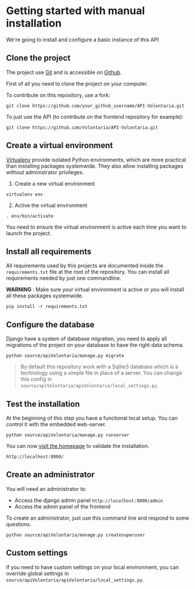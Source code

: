 # Getting started with manual installation

We're going to install and configure a basic instance of this API

## Clone the project

The project use [Git](https://git-scm.com/) and is accessible on [Github](https://github.com/).

First of all you need to clone the project on your computer.

To contribute on this repository, use a fork:
```
git clone https://github.com/your_github_username/API-Volontaria.git
```

To just use the API (to contribute on the frontend repository for example):
```
git clone https://github.com/Volontaria/API-Volontaria.git
```

## Create a virtual environment

[Virtualenv](https://virtualenv.pypa.io/) provide isolated Python environments, which are more practical 
than installing packages systemwide. They also allow installing packages without administrator privileges.

1. Create a new virtual environment 
```
virtualenv env
```

2. Active the virtual environment

```
. env/bin/activate
```

You need to ensure the virtual environment is active each time you want to launch the project.

## Install all requirements

All requirements used by this projects are documented inside the `requirements.txt` file at the root of the repository.
You can install all requirements needed by just one commandline.

**WARNING** : Make sure your virtual environment is active or you will install all these packages systemwide. 
```
pip install -r requirements.txt
```
 
## Configure the database

Django have a system of database migration, you need to apply all migrations of the project on your database to 
have the right data schema.

```
python source/apiVolontaria/manage.py migrate
```

> By default this repository work with a Sqlite3 database which is a technology using a simple file in place 
> of a server. You can change this config in `source/apiVolontaria/apiVolontaria/local_settings.py`. 
 
## Test the installation

At the beginning of this step you have a functional local setup. You can control it with the embedded web-server.

```
python source/apiVolontaria/manage.py runserver
```

You can now [visit the homepage](http://localhost:8000/) to validate the installation.

```
http://localhost:8000/
```

## Create an administrator

You will need an administrator to:

 - Access the django admin panel `http://localhost:8000/admin`
 - Access the admin panel of the frontend

To create an administrator, just use this command line and respond to some questions.

```
python source/apiVolontaria/manage.py createsuperuser
```

## Custom settings

If you need to have custom settings on your local environment, you can override global 
settings in `source/apiVolontaria/apiVolontaria/local_settings.py`.